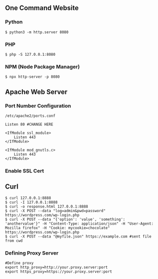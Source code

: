 ## One Command Website

### Python
```
$ python3 -m http.server 8080
```

### PHP
```
$ php -S 127.0.0.1:8080
```

### NPM (Node Package Manager)
```
$ npx http-server -p 8080
```

## Apache Web Server
### Port Number Configuration
```
/etc/apache2/ports.conf

Listen 80 #CHANGE HERE

<IfModule ssl_module>
	Listen 443
</IfModule>

<IfModule mod_gnutls.c>
	Listen 443
</IfModule>
```
### Enable SSL Cert

## Curl

```
$ curl 127.0.0.1:8888
$ curl -I 127.0.0.1:8888
$ curl -o response.html 127.0.0.1:8888
$ curl -X POST --data "log=admin&pwd=password" https://wordpress.com/wp-login.php
$ curl -X POST --data "{'option': 'value', 'something': 'anothervalue'}" -H "Content-Type: application/json" -H "User-Agent: Mozilla firefox" -H "Cookie: mycookie=chocolate" https://wordpress.com/wp-login.php
$ curl -X POST --data "@myfile.json" https://example.com #sent file from cwd
```

### Defining Proxy Server

```
#Define proxy
export http_proxy=http://your.proxy.server:port
export https_proxy=https://your.proxy.server:port
```












